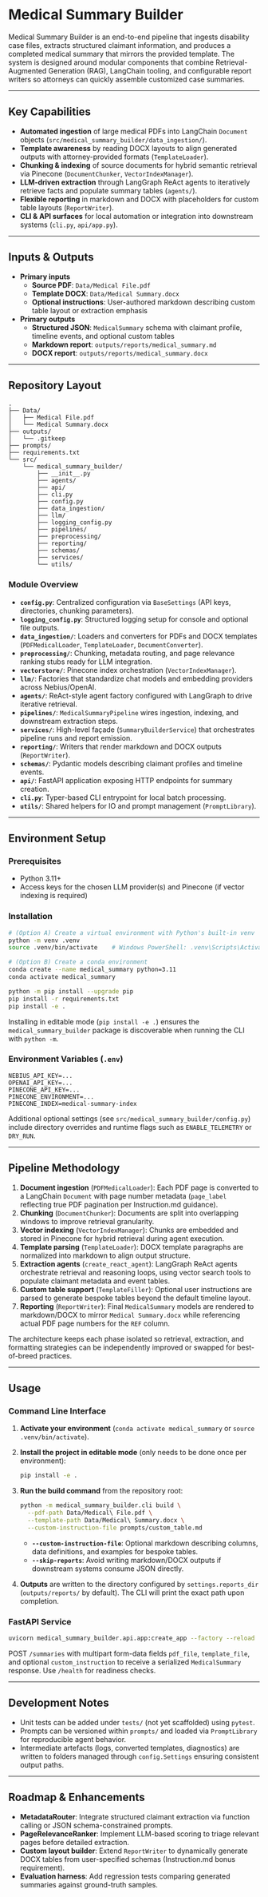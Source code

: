 # Medical Summary Builder

Medical Summary Builder is an end-to-end pipeline that ingests disability case files, extracts structured claimant information, and produces a completed medical summary that mirrors the provided template. The system is designed around modular components that combine Retrieval-Augmented Generation (RAG), LangChain tooling, and configurable report writers so attorneys can quickly assemble customized case summaries.

---

## Key Capabilities

- **Automated ingestion** of large medical PDFs into LangChain `Document` objects (`src/medical_summary_builder/data_ingestion/`).
- **Template awareness** by reading DOCX layouts to align generated outputs with attorney-provided formats (`TemplateLoader`).
- **Chunking & indexing** of source documents for hybrid semantic retrieval via Pinecone (`DocumentChunker`, `VectorIndexManager`).
- **LLM-driven extraction** through LangGraph ReAct agents to iteratively retrieve facts and populate summary tables (`agents/`).
- **Flexible reporting** in markdown and DOCX with placeholders for custom table layouts (`ReportWriter`).
- **CLI & API surfaces** for local automation or integration into downstream systems (`cli.py`, `api/app.py`).

---

## Inputs & Outputs

- **Primary inputs**
  - **Source PDF**: `Data/Medical File.pdf`
  - **Template DOCX**: `Data/Medical Summary.docx`
  - **Optional instructions**: User-authored markdown describing custom table layout or extraction emphasis
- **Primary outputs**
  - **Structured JSON**: `MedicalSummary` schema with claimant profile, timeline events, and optional custom tables
  - **Markdown report**: `outputs/reports/medical_summary.md`
  - **DOCX report**: `outputs/reports/medical_summary.docx`

---

## Repository Layout

```
.
├── Data/
│   ├── Medical File.pdf
│   └── Medical Summary.docx
├── outputs/
│   └── .gitkeep
├── prompts/
├── requirements.txt
└── src/
    └── medical_summary_builder/
        ├── __init__.py
        ├── agents/
        ├── api/
        ├── cli.py
        ├── config.py
        ├── data_ingestion/
        ├── llm/
        ├── logging_config.py
        ├── pipelines/
        ├── preprocessing/
        ├── reporting/
        ├── schemas/
        ├── services/
        └── utils/
```

### Module Overview

- **`config.py`**: Centralized configuration via `BaseSettings` (API keys, directories, chunking parameters).
- **`logging_config.py`**: Structured logging setup for console and optional file outputs.
- **`data_ingestion/`**: Loaders and converters for PDFs and DOCX templates (`PDFMedicalLoader`, `TemplateLoader`, `DocumentConverter`).
- **`preprocessing/`**: Chunking, metadata routing, and page relevance ranking stubs ready for LLM integration.
- **`vectorstore/`**: Pinecone index orchestration (`VectorIndexManager`).
- **`llm/`**: Factories that standardize chat models and embedding providers across Nebius/OpenAI.
- **`agents/`**: ReAct-style agent factory configured with LangGraph to drive iterative retrieval.
- **`pipelines/`**: `MedicalSummaryPipeline` wires ingestion, indexing, and downstream extraction steps.
- **`services/`**: High-level façade (`SummaryBuilderService`) that orchestrates pipeline runs and report emission.
- **`reporting/`**: Writers that render markdown and DOCX outputs (`ReportWriter`).
- **`schemas/`**: Pydantic models describing claimant profiles and timeline events.
- **`api/`**: FastAPI application exposing HTTP endpoints for summary creation.
- **`cli.py`**: Typer-based CLI entrypoint for local batch processing.
- **`utils/`**: Shared helpers for IO and prompt management (`PromptLibrary`).

---

## Environment Setup

### Prerequisites

- Python 3.11+
- Access keys for the chosen LLM provider(s) and Pinecone (if vector indexing is required)

### Installation

```bash
# (Option A) Create a virtual environment with Python's built-in venv
python -m venv .venv
source .venv/bin/activate    # Windows PowerShell: .venv\Scripts\Activate.ps1

# (Option B) Create a conda environment
conda create --name medical_summary python=3.11
conda activate medical_summary

python -m pip install --upgrade pip
pip install -r requirements.txt
pip install -e .
```

Installing in editable mode (`pip install -e .`) ensures the `medical_summary_builder` package is discoverable when running the CLI with `python -m`.

### Environment Variables (`.env`)

```
NEBIUS_API_KEY=...
OPENAI_API_KEY=...
PINECONE_API_KEY=...
PINECONE_ENVIRONMENT=...
PINECONE_INDEX=medical-summary-index
```

Additional optional settings (see `src/medical_summary_builder/config.py`) include directory overrides and runtime flags such as `ENABLE_TELEMETRY` or `DRY_RUN`.

---

## Pipeline Methodology

1. **Document ingestion** (`PDFMedicalLoader`): Each PDF page is converted to a LangChain `Document` with page number metadata (`page_label` reflecting true PDF pagination per Instruction.md guidance).
2. **Chunking** (`DocumentChunker`): Documents are split into overlapping windows to improve retrieval granularity.
3. **Vector indexing** (`VectorIndexManager`): Chunks are embedded and stored in Pinecone for hybrid retrieval during agent execution.
4. **Template parsing** (`TemplateLoader`): DOCX template paragraphs are normalized into markdown to align output structure.
5. **Extraction agents** (`create_react_agent`): LangGraph ReAct agents orchestrate retrieval and reasoning loops, using vector search tools to populate claimant metadata and event tables.
6. **Custom table support** (`TemplateFiller`): Optional user instructions are parsed to generate bespoke tables beyond the default timeline layout.
7. **Reporting** (`ReportWriter`): Final `MedicalSummary` models are rendered to markdown/DOCX to mirror `Medical Summary.docx` while referencing actual PDF page numbers for the `REF` column.

The architecture keeps each phase isolated so retrieval, extraction, and formatting strategies can be independently improved or swapped for best-of-breed practices.

---

## Usage

### Command Line Interface

1. **Activate your environment** (`conda activate medical_summary` or `source .venv/bin/activate`).
2. **Install the project in editable mode** (only needs to be done once per environment):

   ```bash
   pip install -e .
   ```

3. **Run the build command** from the repository root:

   ```bash
   python -m medical_summary_builder.cli build \
     --pdf-path Data/Medical\ File.pdf \
     --template-path Data/Medical\ Summary.docx \
     --custom-instruction-file prompts/custom_table.md
   ```

   - **`--custom-instruction-file`**: Optional markdown describing columns, data definitions, and examples for bespoke tables.
   - **`--skip-reports`**: Avoid writing markdown/DOCX outputs if downstream systems consume JSON directly.

4. **Outputs** are written to the directory configured by `settings.reports_dir` (`outputs/reports/` by default). The CLI will print the exact path upon completion.

### FastAPI Service

```bash
uvicorn medical_summary_builder.api.app:create_app --factory --reload
```

POST `/summaries` with multipart form-data fields `pdf_file`, `template_file`, and optional `custom_instruction` to receive a serialized `MedicalSummary` response. Use `/health` for readiness checks.

---

## Development Notes

- Unit tests can be added under `tests/` (not yet scaffolded) using `pytest`.
- Prompts can be versioned within `prompts/` and loaded via `PromptLibrary` for reproducible agent behavior.
- Intermediate artefacts (logs, converted templates, diagnostics) are written to folders managed through `config.Settings` ensuring consistent output paths.

---

## Roadmap & Enhancements

- **MetadataRouter**: Integrate structured claimant extraction via function calling or JSON schema-constrained prompts.
- **PageRelevanceRanker**: Implement LLM-based scoring to triage relevant pages before detailed extraction.
- **Custom layout builder**: Extend `ReportWriter` to dynamically generate DOCX tables from user-specified schemas (Instruction.md bonus requirement).
- **Evaluation harness**: Add regression tests comparing generated summaries against ground-truth samples.
